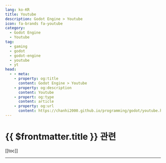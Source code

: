 ```yaml
---
lang: ko-KR
title: Youtube
description: Godot Engine > Youtube
icon: fa-brands fa-youtube
category:
  - Godot Engine 
  - Youtube
tag: 
  - gaming
  - godot
  - godot-engine
  - youtube
  - yt
head:
  - - meta:
    - property: og:title
      content: Godot Engine > Youtube
    - property: og:description
      content: Youtube
    - propert: og:type
      content: article
    - property: og:url
      content: https://chanhi2000.github.io/programming/godot/youtube.html
---
```


# {{ $frontmatter.title }} 관련

[[toc]]

---

<MyYouTubeItems jsonName="yu-ClearCode" /><!-- Clear Code -->
<MyYouTubeItems jsonName="yu-gamefromscratch" /><!-- Gamefromscratch -->
<MyYouTubeItems jsonName="yu-Code_It_All" /><!-- Code It All -->

<TagLinks/>